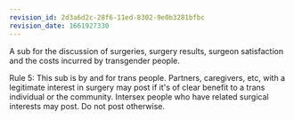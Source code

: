 ```yaml
---
revision_id: 2d3a6d2c-28f6-11ed-8302-9e0b3281bfbc
revision_date: 1661927330
---
```


A sub for the discussion of surgeries, surgery results, surgeon satisfaction and the costs incurred by transgender people.

Rule 5: This sub is by and for trans people. Partners, caregivers, etc, with a legitimate interest in surgery may post if it's of clear benefit to a trans individual or the community. Intersex people who have related surgical interests may post. Do not post otherwise.